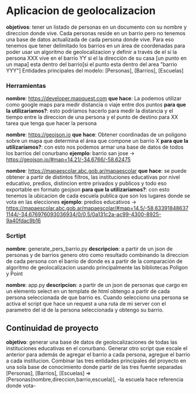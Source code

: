 # Aplicacion de geolocalizacion

**objetivos**: tener un listado de personas en un documento con su nombre y direccion donde vive. Cada personas reside en un barrio pero no tenemos una base de datos actualizada de cada persona donde vive. Para eso tenemos que tener delimitado los barrios en un área de coordenadas para poder usar un algoritmo de geolocalizacion y definir a través de el si la persona XXX vive en el barrio YY si el la dirección de su casa [un punto en un mapa] esta dentro del barrio[si el punto esta dentro del area "barrio YYY"]
Entidades principales del modelo: [Personas], [Barrios], [Escuelas]

### Herramientas

**nombre**: https://developer.mapquest.com
**que hace**: La podemos utilizar como google maps para medir distancia o viaje entre dos puntos
**para que la utilizaríamos?**: esto podríamos hacerlo para medir la distancia y el tiempo entre la direccion de una persona y el punto de destino para XX tarea que tenga que hacer la persona

**nombre**: https://geojson.io
**que hace**: Obtener coordinadas de un poligono sobre un mapa que determina el área que compone un barrio X
**para que la utilizaríamos?**: con esto nos podemos armar una base de datos de todos los barrios del conurbano
**ejemplo**: barrio san jose -> https://geojson.io/#map=14.21/-34.6766/-58.62475

**nombre**: https://mapaescolar.abc.gob.ar/mapaescolar
**que hace**: se puede obtener a partir de distintos filtros, las instituciones educativas por nivel educativo, predios, distincion entre privados y publicos y todo eso exportable en formato geojson
**para que la utilizaríamos?**: con esto tenemos la ubicacion de cada escuela publica que son los lugares donde se vota en las elecciones
**ejemplo**: predios educativos -> https://mapaescolar.abc.gob.ar/mapaescolar/#map=14.5/-58.633918486371144/-34.676976093036934/0/0,5/0a131c2a-ac99-4300-8925-9a40fdac9b16


### Scrtipt

**nombre**: generate_pers_barrio.py
**descripcion**: a partir de un json de personas y de barrios genero otro como resultado combinando la direccion de cada persona con el barrio de donde es a partir de la comparación de algoritmo de geolocalizacion usando principalmente las bibliotecas Poligon y Point

**nombre**: app.py
**descripcion**: a partir de un json de personas que cargo en un elemento select en un template de html obtengo a partir de cada persona seleccionada de que barrio es. Cuando selecciono una persona se activa el script que hace un request a una ruta de mi server con el parametro del id de la persona seleccionada y obtengo su barrio.


## Continuidad de proyecto
**objetivo**: generar una base de datos de geolocalizaciones de todas las instituciones educativas en el conurbano. Generar otro script que escale el anterior para además de agregar el barrio a cada persona, agregue el barrio a cada institucion. Combinar las tres entidades principales del proyecto en una sola base de conocimiento donde partir de las tres fuente separadas [Personas], [Barrios], [Escuelas] => [Personas(nombre,direccion,barrio,escuela)], -la escuela hace referencia donde vota-
